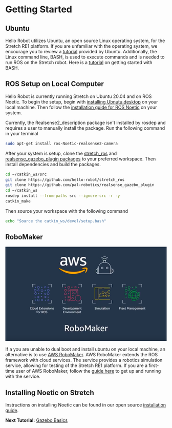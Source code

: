 # Getting Started

## Ubuntu

Hello Robot utilizes Ubuntu, an open source Linux operating system, for the Stretch RE1 platform. If you are unfamiliar with the operating system, we encourage you to review a [tutorial](https://ubuntu.com/tutorials/command-line-for-beginners#1-overview) provided by Ubuntu. Additionally, the Linux command line, BASH, is used to execute commands and is needed to run ROS on the Stretch robot. Here is a [tutorial](https://ryanstutorials.net/linuxtutorial/) on getting started with BASH.

## ROS Setup on Local Computer

Hello Robot is currently running Stretch on Ubuntu 20.04 and on ROS Noetic.  To begin the setup, begin with [installing Ubnutu desktop](https://ubuntu.com/tutorials/install-ubuntu-desktop#1-overview) on your local machine. Then follow the [installation guide for ROS Noetic](http://wiki.ros.org/noetic/Installation/Ubuntu) on your system.

Currently, the Realsense2_description package isn't installed by rosdep and requires a user to manually install the package. Run the following command in your terminal

```bash
sudo apt-get install ros-Noetic-realsense2-camera
```

After your system is setup, clone the [stretch_ros](https://github.com/hello-robot/stretch_ros.git) and [realsense_gazebo_plugin packages]( https://github.com/pal-robotics/realsense_gazebo_plugin) to your preferred workspace. Then install dependencies and build the packages.
```bash
cd ~/catkin_ws/src
git clone https://github.com/hello-robot/stretch_ros
git clone https://github.com/pal-robotics/realsense_gazebo_plugin
cd ~/catkin_ws
rosdep install --from-paths src --ignore-src -r -y
catkin_make
```


Then source your workspace with the following command
```bash
echo "Source the catkin_ws/devel/setup.bash"
```

## RoboMaker

![image](images/aws-robomaker.png)


If a you are unable to dual boot and install ubuntu on your local machine, an alternative is to use [AWS RoboMaker](https://aws.amazon.com/robomaker/). AWS RoboMaker extends the ROS framework with cloud services. The service provides a robotics simulation service, allowing for testing of the Stretch RE1 platform. If you are a first-time user of AWS RoboMaker, follow the [guide here](https://docs.aws.amazon.com/robomaker/latest/dg/what-is-robomaker.html) to get up and running with the service.


## Installing Noetic on Stretch
Instructions on installing Noetic can be found in our open source [installation guide](https://github.com/hello-robot/stretch_ros/blob/dev/noetic/install_noetic.md).

**Next Tutorial:** [Gazebo Basics](gazebo_basics.md)
